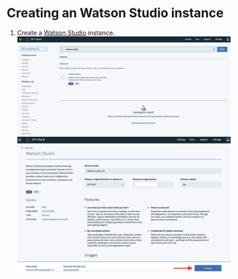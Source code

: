 # Creating an Watson Studio instance
1. Create a [Watson Studio](https://console.bluemix.net/catalog/services/watson-studio) instance.
![](catalog-watson-studio.png)
![](create-watson-studio.png)

